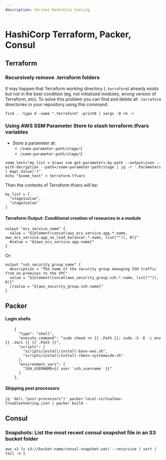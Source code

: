 ```yaml
---
description: Various HashiCorp tooling
---
```


# HashiCorp Terraform, Packer, Consul

## Terraform <a id="terraform"></a>

### Recursively remove .terraform folders

It may happen that Terraform working directory \(`.terraform`\) already exists but not in the best condition \(eg, not initialized modules, wrong version of Terraform, etc\). To solve this problem you can find and delete all `.terraform` directories in your repository using this command:

```text
find . -type d -name ".terraform" -print0 | xargs -0 rm -r
```

### Using AWS SSM Parameter Store to stash terraform.tfvars variables

* Store a parameter at:
  * `/some-parameter-path/stage/1`
  * `/some-parameter-path/stage/2`

```text
some_text="my_list = $(aws ssm get-parameters-by-path --output=json --with-decryption --path=/some-parameter-path/stage | jq -r '.Parameters | map(.Value)')"
echo "$some_text" > terraform.tfvars 
```

Then the contents of Terraform.tfvars will be:

```text
my_list = [
  "stage1value",
  "stage2value"
]
```

#### Terraform Output: Conditional creation of resources in a module

```text
output "ecs_service_name" {
  value = "${element(concat(aws_ecs_service.app.*.name, aws_ecs_service.app_no_load_balancer.*.name, list("")), 0)}"
  #value = "${aws_ecs_service.app.name}"
}
```

Or:

```text
output "ssh_security_group_name" {
  description = "The name of the security group managing SSH traffic from on-premises to the VPC"
  value = "${element(concat(aws_security_group.ssh.*.name, list("")), 0)}"
  //value = "${aws_security_group.ssh.name}"
}

```

## Packer <a id="packer"></a>

#### Login shells

```text
    {
      "type": "shell",
      "execute_command": "sudo chmod +x {{ .Path }}; sudo -S -E -i env {{ .Vars }} {{ .Path }}",
      "scripts": [
        "scripts/install/install-base-aws.sh",
        "scripts/install/install-rbenv-systemwide.sh"
      ],
      "environment_vars": [
        "SSH_USERNAME={{ user `ssh_username` }}"
      ]
    },
```

#### Skipping post processors

```text
jq 'del(."post-processors")' packer-local-virtualbox-troubleshooting.json | packer build -
```

## Consul

### Snapshots: List the most recent consul snapshot file in an S3 bucket folder

```text
aws s3 ls s3://bucket-name/consul-snapshot-uat/ --recursive | sort | tail -n 1
```

